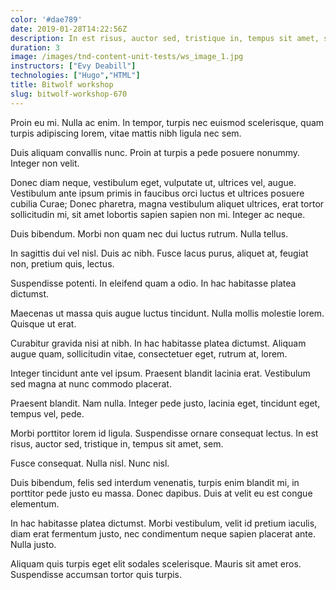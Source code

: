 ```yaml
---
color: '#dae789'
date: 2019-01-28T14:22:56Z
description: In est risus, auctor sed, tristique in, tempus sit amet, sem.
duration: 3
image: /images/tnd-content-unit-tests/ws_image_1.jpg
instructors: ["Evy Deabill"]
technologies: ["Hugo","HTML"]
title: Bitwolf workshop
slug: bitwolf-workshop-670
---
```

Proin eu mi. Nulla ac enim. In tempor, turpis nec euismod scelerisque, quam turpis adipiscing lorem, vitae mattis nibh ligula nec sem.

Duis aliquam convallis nunc. Proin at turpis a pede posuere nonummy. Integer non velit.

Donec diam neque, vestibulum eget, vulputate ut, ultrices vel, augue. Vestibulum ante ipsum primis in faucibus orci luctus et ultrices posuere cubilia Curae; Donec pharetra, magna vestibulum aliquet ultrices, erat tortor sollicitudin mi, sit amet lobortis sapien sapien non mi. Integer ac neque.

Duis bibendum. Morbi non quam nec dui luctus rutrum. Nulla tellus.

In sagittis dui vel nisl. Duis ac nibh. Fusce lacus purus, aliquet at, feugiat non, pretium quis, lectus.

Suspendisse potenti. In eleifend quam a odio. In hac habitasse platea dictumst.

Maecenas ut massa quis augue luctus tincidunt. Nulla mollis molestie lorem. Quisque ut erat.

Curabitur gravida nisi at nibh. In hac habitasse platea dictumst. Aliquam augue quam, sollicitudin vitae, consectetuer eget, rutrum at, lorem.

Integer tincidunt ante vel ipsum. Praesent blandit lacinia erat. Vestibulum sed magna at nunc commodo placerat.

Praesent blandit. Nam nulla. Integer pede justo, lacinia eget, tincidunt eget, tempus vel, pede.

Morbi porttitor lorem id ligula. Suspendisse ornare consequat lectus. In est risus, auctor sed, tristique in, tempus sit amet, sem.

Fusce consequat. Nulla nisl. Nunc nisl.

Duis bibendum, felis sed interdum venenatis, turpis enim blandit mi, in porttitor pede justo eu massa. Donec dapibus. Duis at velit eu est congue elementum.

In hac habitasse platea dictumst. Morbi vestibulum, velit id pretium iaculis, diam erat fermentum justo, nec condimentum neque sapien placerat ante. Nulla justo.

Aliquam quis turpis eget elit sodales scelerisque. Mauris sit amet eros. Suspendisse accumsan tortor quis turpis.
